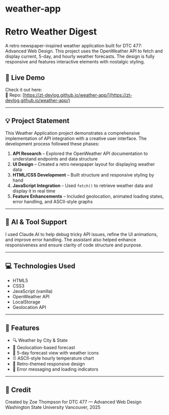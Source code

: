 # weather-app
# Retro Weather Digest

A retro newspaper-inspired weather application built for DTC 477: Advanced Web Design. This project uses the OpenWeather API to fetch and display current, 5-day, and hourly weather forecasts. The design is fully responsive and features interactive elements with nostalgic styling.

## 🔗 Live Demo

Check it out here:  
🔗 Repo: [https://zt-devlog.github.io/weather-app/](https://zt-devlog.github.io/weather-app/)


---

## 💡 Project Statement

This Weather Application project demonstrates a comprehensive implementation of API integration with a creative user interface. The development process followed these phases:

1. **API Research** – Explored the OpenWeather API documentation to understand endpoints and data structure  
2. **UI Design** – Created a retro newspaper layout for displaying weather data  
3. **HTML/CSS Development** – Built structure and responsive styling by hand  
4. **JavaScript Integration** – Used `fetch()` to retrieve weather data and display it in real time  
5. **Feature Enhancements** – Included geolocation, animated loading states, error handling, and ASCII-style graphs

---

## 🤖 AI & Tool Support

I used Claude.AI to help debug tricky API issues, refine the UI animations, and improve error handling. The assistant also helped enhance responsiveness and ensure clarity of code structure and purpose.

---

## 💻 Technologies Used

- HTML5  
- CSS3  
- JavaScript (vanilla)  
- OpenWeather API  
- LocalStorage  
- Geolocation API  

---

## 🧩 Features

- 🔍 Weather by City & State  
- 📍 Geolocation-based forecast  
- 📅 5-day forecast view with weather icons  
- ⏰ ASCII-style hourly temperature chart  
- 🎨 Retro-themed responsive design  
- 🛑 Error messaging and loading indicators  

---

## 📝 Credit

Created by Zoe Thompson for DTC 477 — Advanced Web Design  
Washington State University Vancouver, 2025
